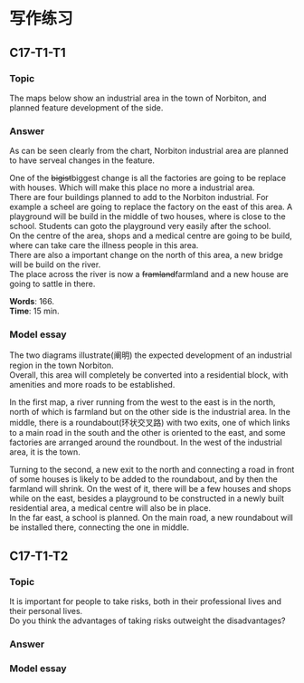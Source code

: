 # 写作练习

## C17-T1-T1

### Topic

The maps below show an industrial area in the town of Norbiton, and planned feature development of the side.  

### Answer

As can be seen clearly from the chart, Norbiton industrial area are planned to have serveal changes in the feature.  

One of the ~~bigist~~biggest change is all the factories are going to be replace with houses. Which will make this place no more a industrial area.  
There are four buildings planned to add to the Norbiton industrial. For example a scheel are going to replace the factory on the east of this area.
A playground will be build in the middle of two houses, where is close to the school. Students can goto the playground very easily after the school.  
On the centre of the area, shops and a medical centre are going to be build, where can take care the illness people in this area.  
There are also a important change on the north of this area, a new bridge will be build on the river.  
The place across the river is now a ~~framland~~farmland and a new house are going to sattle in there.  

**Words**: 166.  
**Time**: 15 min.  

### Model essay

The two diagrams illustrate(阐明) the expected development of an industrial region in the town Norbiton.  
Overall, this area will completely be converted into a residential block, with amenities and more roads to be established.  

In the first map, a river running from the west to the east is in the north, north of which is farmland but on the other side is the industrial area.
In the middle, there is a roundabout(环状交叉路) with two exits, one of which links to a main road in the south and the other is oriented to the east, and some factories are arranged around the roundbout. In the west of the industrial area, it is the town.  

Turning to the second, a new exit to the north and connecting a road in front of some houses is likely to be added to the roundabout, and by then the farmland will shrink.
On the west of it, there will be a few houses and shops while on the east, besides a playground to be constructed in a newly built residential area, a medical centre will also be in place.  
In the far east, a school is planned. On the main road, a new roundabout will be installed there, connecting the one in middle.  

## C17-T1-T2

### Topic

It is important for people to take risks, both in their professional lives and their personal lives.  
Do you think the advantages of taking risks outweight the disadvantages?  

### Answer



### Model essay
